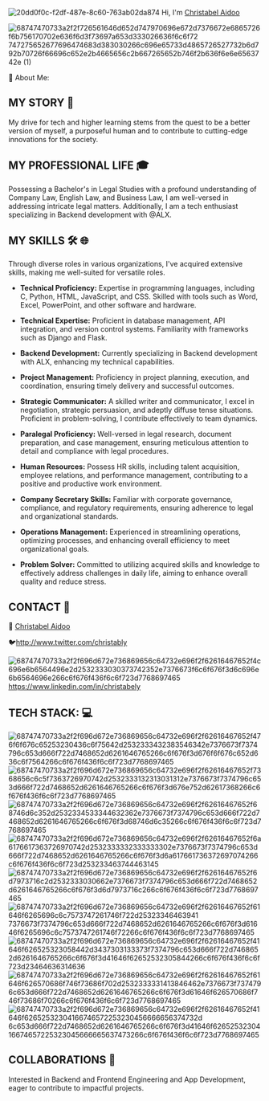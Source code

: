 ![20dd0f0c-f2df-487e-8c60-763ab02da874](https://github.com/christabely/Cassintimates_blog/assets/129256391/16738584-a48b-45b6-bf15-abdb54ca6e61)
Hi, I'm [Christabel Aidoo](https://www.linkedin.com/in/christabel-aidoo)

![68747470733a2f2f726561646d652d747970696e672d7376672e6865726f6b756170702e636f6d3f73697a653d333026636f6c6f72 747275652677696474683d383030266c696e65733d4865726527732b6d792b70726f66696c652e2b4665656c2b667265652b746f2b636f6e6e6563742e (1)](https://github.com/christabely/christabely/assets/129256391/0d223b68-8045-4107-bb9c-0aff6801de83)

💫 About Me:
## MY STORY 💞️

My drive for tech and higher learning stems from the quest to be a better version of myself, a purposeful human and to contribute to cutting-edge innovations for the society.

## MY PROFESSIONAL LIFE 🎓

Possessing a Bachelor's in Legal Studies with a profound understanding of Company Law, English Law, and Business Law, I am well-versed in addressing intricate legal matters. Additionally, I am a tech enthusiast specializing in Backend development with @ALX. 

## MY SKILLS 🛠️ 🌐

Through diverse roles in various organizations, I've acquired extensive skills, making me well-suited for versatile roles.

- **Technical Proficiency:** Expertise in programming languages, including C, Python, HTML, JavaScript, and CSS. Skilled with tools such as Word, Excel, PowerPoint, and other software and hardware.

- **Technical Expertise:** Proficient in database management, API integration, and version control systems. Familiarity with frameworks such as Django and Flask.

- **Backend Development:** Currently specializing in Backend development with ALX, enhancing my technical capabilities.

- **Project Management:** Proficiency in project planning, execution, and coordination, ensuring timely delivery and successful outcomes.

- **Strategic Communicator:** A skilled writer and communicator, I excel in negotiation, strategic persuasion, and adeptly diffuse tense situations. Proficient in problem-solving, I contribute effectively to team dynamics.

- **Paralegal Proficiency:** Well-versed in legal research, document preparation, and case management, ensuring meticulous attention to detail and compliance with legal procedures.

- **Human Resources:** Possess HR skills, including talent acquisition, employee relations, and performance management, contributing to a positive and productive work environment.

- **Company Secretary Skills:** Familiar with corporate governance, compliance, and regulatory requirements, ensuring adherence to legal and organizational standards.

- **Operations Management:** Experienced in streamlining operations, optimizing processes, and enhancing overall efficiency to meet organizational goals.

- **Problem Solver:** Committed to utilizing acquired skills and knowledge to effectively address challenges in daily life, aiming to enhance overall quality and reduce stress.

## CONTACT 📱

📧 [Christabel Aidoo](mailto:christabelaidoo71@gmail.com)

 🐦http://www.twitter.com/christably
 
  ![68747470733a2f2f696d672e736869656c64732e696f2f62616467652f4c696e6b6564496e2d2532333030373742352e7376673f6c6f676f3d6c696e6b6564696e266c6f676f436f6c6f723d7768697465](https://github.com/christabely/christabely/assets/129256391/1c06834b-5dbb-4255-b0b7-b9c21fc5f85d)
https://www.linkedin.com/in/christabely

## TECH STACK: 💻
![68747470733a2f2f696d672e736869656c64732e696f2f62616467652f476f6f676c65253230436c6f75642d2532333432383546342e7376673f7374796c653d666f722d7468652d6261646765266c6f676f3d676f6f676c652d636c6f7564266c6f676f436f6c6f723d7768697465](https://github.com/christabely/christabely/assets/129256391/e4ff702c-c4f2-40fb-91b8-c6a310c7b8ce) ![68747470733a2f2f696d672e736869656c64732e696f2f62616467652f7368656c6c5f7363726970742d2532333132313031312e7376673f7374796c653d666f722d7468652d6261646765266c6f676f3d676e752d62617368266c6f676f436f6c6f723d7768697465](https://github.com/christabely/christabely/assets/129256391/151e5ff5-dccb-4f9a-8c43-443f9ec49ce9)
![68747470733a2f2f696d672e736869656c64732e696f2f62616467652f68746d6c352d2532334533344632362e7376673f7374796c653d666f722d7468652d6261646765266c6f676f3d68746d6c35266c6f676f436f6c6f723d7768697465](https://github.com/christabely/christabely/assets/129256391/4ba4e7e4-2cb6-4a1d-a7b5-2ebef7970be6)
![68747470733a2f2f696d672e736869656c64732e696f2f62616467652f6a6176617363726970742d2532333332333333302e7376673f7374796c653d666f722d7468652d6261646765266c6f676f3d6a617661736372697074266c6f676f436f6c6f723d253233463744463145](https://github.com/christabely/christabely/assets/129256391/e4406f34-0b88-4738-9432-507f1d6d904b)
![68747470733a2f2f696d672e736869656c64732e696f2f62616467652f6d7973716c2d2532333030662e7376673f7374796c653d666f722d7468652d6261646765266c6f676f3d6d7973716c266c6f676f436f6c6f723d7768697465](https://github.com/christabely/christabely/assets/129256391/0359b03e-2a8a-45f3-90b8-e67201d9f243)
![68747470733a2f2f696d672e736869656c64732e696f2f62616467652f61646f6265696c6c7573747261746f722d25323346463941 7376673f7374796c653d666f722d7468652d6261646765266c6f676f3d61646f6265696c6c7573747261746f72266c6f676f436f6c6f723d7768697465](https://github.com/christabely/christabely/assets/129256391/60d6a426-fbba-4a54-8e9e-c37f9e2f2603)
![68747470733a2f2f696d672e736869656c64732e696f2f62616467652f41646f626525323058442d3437303133373f7374796c653d666f722d7468652d6261646765266c6f676f3d41646f62652532305844266c6f676f436f6c6f723d23464636314636](https://github.com/christabely/christabely/assets/129256391/29094789-6300-41ab-8a30-3ca1dbcc08dc)
![68747470733a2f2f696d672e736869656c64732e696f2f62616467652f61646f626570686f746f73686f702d2532333331413846462e7376673f7374796c653d666f722d7468652d6261646765266c6f676f3d61646f626570686f746f73686f70266c6f676f436f6c6f723d7768697465](https://github.com/christabely/christabely/assets/129256391/a361d1e1-00d0-424d-8342-de94e2b4b187)
![68747470733a2f2f696d672e736869656c64732e696f2f62616467652f41646f62652532304166746572253230456666656374732d 6c653d666f722d7468652d6261646765266c6f676f3d41646f6265253230416674657225323045666665637473266c6f676f436f6c6f723d7768697465](https://github.com/christabely/christabely/assets/129256391/1cba2b98-e322-4c64-b16a-a70e7170b569)

## COLLABORATIONS 🤝

Interested in Backend and Frontend Engineering and App Development, eager to contribute to impactful projects.

<!---
christabely/christabely is a ✨ special ✨ repository because its `README.md` (this file) appears on your GitHub profile.
You can click the Preview link to take a look at your changes.
--->
